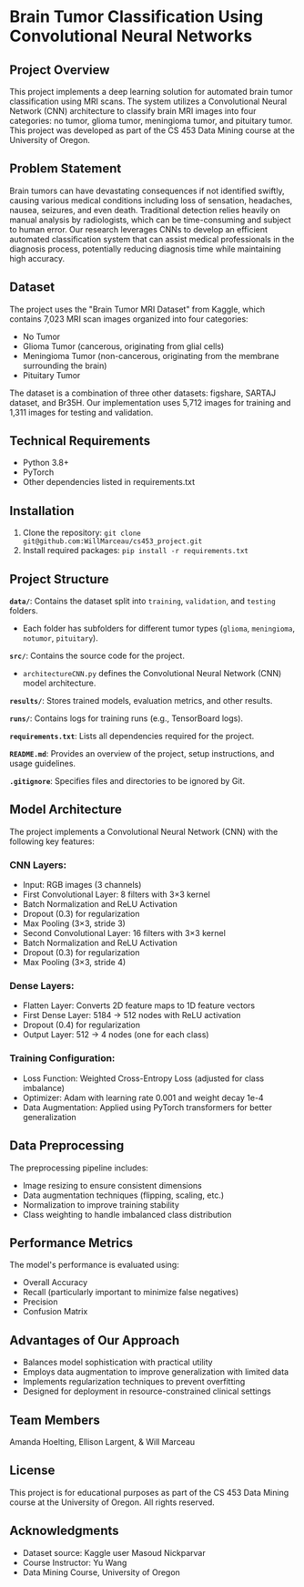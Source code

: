 # Brain Tumor Classification Using Convolutional Neural Networks

## Project Overview
This project implements a deep learning solution for automated brain tumor classification using MRI scans. The system utilizes a Convolutional Neural Network (CNN) architecture to classify brain MRI images into four categories: no tumor, glioma tumor, meningioma tumor, and pituitary tumor. This project was developed as part of the CS 453 Data Mining course at the University of Oregon.

## Problem Statement
Brain tumors can have devastating consequences if not identified swiftly, causing various medical conditions including loss of sensation, headaches, nausea, seizures, and even death. Traditional detection relies heavily on manual analysis by radiologists, which can be time-consuming and subject to human error. Our research leverages CNNs to develop an efficient automated classification system that can assist medical professionals in the diagnosis process, potentially reducing diagnosis time while maintaining high accuracy.

## Dataset
The project uses the "Brain Tumor MRI Dataset" from Kaggle, which contains 7,023 MRI scan images organized into four categories:
- No Tumor
- Glioma Tumor (cancerous, originating from glial cells)
- Meningioma Tumor (non-cancerous, originating from the membrane surrounding the brain)
- Pituitary Tumor

The dataset is a combination of three other datasets: figshare, SARTAJ dataset, and Br35H. Our implementation uses 5,712 images for training and 1,311 images for testing and validation.

## Technical Requirements
- Python 3.8+
- PyTorch
- Other dependencies listed in requirements.txt

## Installation

1. Clone the repository:
  `git clone git@github.com:WillMarceau/cs453_project.git`
2. Install required packages:
  `pip install -r requirements.txt`

## Project Structure
**`data/`**: Contains the dataset split into `training`, `validation`, and `testing` folders.
   - Each folder has subfolders for different tumor types (`glioma`, `meningioma`, `notumor`, `pituitary`).

**`src/`**: Contains the source code for the project.
   - `architectureCNN.py` defines the Convolutional Neural Network (CNN) model architecture.

**`results/`**: Stores trained models, evaluation metrics, and other results.

**`runs/`**: Contains logs for training runs (e.g., TensorBoard logs).

**`requirements.txt`**: Lists all dependencies required for the project.

**`README.md`**: Provides an overview of the project, setup instructions, and usage guidelines.

**`.gitignore`**: Specifies files and directories to be ignored by Git.


## Model Architecture
The project implements a Convolutional Neural Network (CNN) with the following key features:

### CNN Layers:
- Input: RGB images (3 channels)
- First Convolutional Layer: 8 filters with 3×3 kernel
- Batch Normalization and ReLU Activation
- Dropout (0.3) for regularization
- Max Pooling (3×3, stride 3)
- Second Convolutional Layer: 16 filters with 3×3 kernel
- Batch Normalization and ReLU Activation
- Dropout (0.3) for regularization
- Max Pooling (3×3, stride 4)

### Dense Layers:
- Flatten Layer: Converts 2D feature maps to 1D feature vectors
- First Dense Layer: 5184 → 512 nodes with ReLU activation
- Dropout (0.4) for regularization
- Output Layer: 512 → 4 nodes (one for each class)

### Training Configuration:
- Loss Function: Weighted Cross-Entropy Loss (adjusted for class imbalance)
- Optimizer: Adam with learning rate 0.001 and weight decay 1e-4
- Data Augmentation: Applied using PyTorch transformers for better generalization

## Data Preprocessing
The preprocessing pipeline includes:
- Image resizing to ensure consistent dimensions
- Data augmentation techniques (flipping, scaling, etc.)
- Normalization to improve training stability
- Class weighting to handle imbalanced class distribution

## Performance Metrics
The model's performance is evaluated using:
- Overall Accuracy
- Recall (particularly important to minimize false negatives)
- Precision
- Confusion Matrix

## Advantages of Our Approach
- Balances model sophistication with practical utility
- Employs data augmentation to improve generalization with limited data
- Implements regularization techniques to prevent overfitting
- Designed for deployment in resource-constrained clinical settings

## Team Members
Amanda Hoelting, Ellison Largent, & Will Marceau

## License
This project is for educational purposes as part of the CS 453 Data Mining course at the University of Oregon. All rights reserved.

## Acknowledgments
- Dataset source: Kaggle user Masoud Nickparvar
- Course Instructor: Yu Wang
- Data Mining Course, University of Oregon
